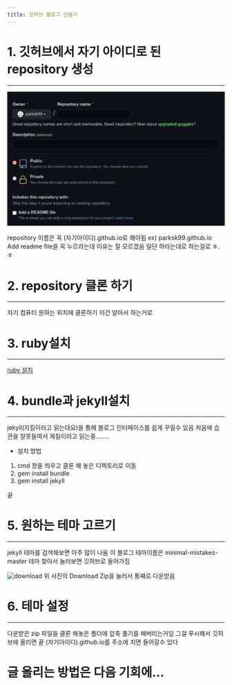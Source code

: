 ```yaml
---
title: 깃허브 블로그 만들기
---
```


# 1. 깃허브에서 자기 아이디로 된 repository 생성

***
![repository](/assets/how_to_make_github_page/make_repository.png)

repository 이름은 꼭 (자기아이디).github.io로 해야됨
ex) parksk99.github.io   
Add readme file을 꼭 누르라는데 이유는 잘 모르겠음
일단 하라는대로 하는걸로 ㅎ.ㅎ

# 2. repository 클론 하기

***
자기 컴퓨터 원하는 위치에 클론하기
이건 알아서 하는거로

# 3. ruby설치

***
[ruby 설치][ruby link]

[ruby link]: https://www.ruby-lang.org/ko/downloads/ "ruby link"

# 4. bundle과 jekyll설치

***
jekyll(지킬이라고 읽는대요)을 통해 블로그 인터페이스를 쉽게 꾸밀수 있음
처음에 습관을 잘못들여서 제킬이라고 읽는중........

* 설치 방법
1. cmd 창을 띄우고 클론 해 놓은 디렉토리로 이동
2. gem install bundle
3. gem install jekyll

끝

# 5. 원하는 테마 고르기

***
jekyll 테마를 검색해보면 아주 많이 나옴
이 블로그 테마이름은 minimal-mistakes-master
테마 찾아서 눌러보면 깃허브로 들어가짐

![download](/assets/how_to_make_gitub_page/download.png)
위 사진의 Download Zip을 눌러서 통째로 다운받음

# 6. 테마 설정

***
다운받은 zip 파일을 클론 해놓은 폴더에 압축 풀기를 해버리는거임
그걸 푸시해서 깃허브에 올리면 끝
(자기아이디).github.io를 주소에 치면 들어갈수 있다

# 글 올리는 방법은 다음 기회에...
